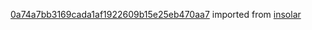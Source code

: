[0a74a7bb3169cada1af1922609b15e25eb470aa7](https://github.com/insolar/insolar/commit/0a74a7bb3169cada1af1922609b15e25eb470aa7) imported from [insolar](https://github.com/insolar/insolar)
